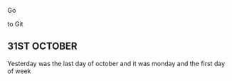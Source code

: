Go

to 
Git

## 31ST OCTOBER

Yesterday was the last day of october and it was monday and the first day of week
